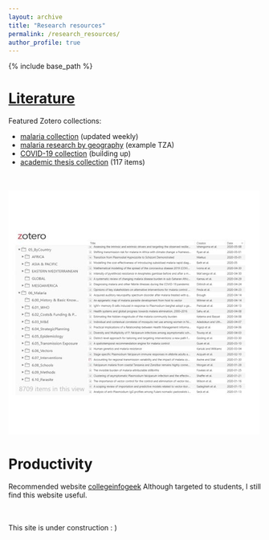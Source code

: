```yaml
---
layout: archive
title: "Research resources"
permalink: /research_resources/
author_profile: true
---
```


{% include base_path %}



[Literature](https://www.zotero.org/manuela.runge/collections/WEB7E7VT/items/GBULK39D/collection)
======

Featured Zotero collections:
- [malaria collection]() (updated weekly)
- [malaria research by geography]() (example TZA)
- [COVID-19 collection]() (building up)
- [academic thesis collection]() (117 items)

<br/><br/><img src='/images/zotero.jpg'> 


Productivity
======

Recommended website [collegeinfogeek](https://collegeinfogeek.com/)
Although targeted to students, I still find this website useful. 


<br/><br/>
This site is under construction : ) 

<!--
Heading 1
======

Heading 2
======

Heading 3
======

-->
